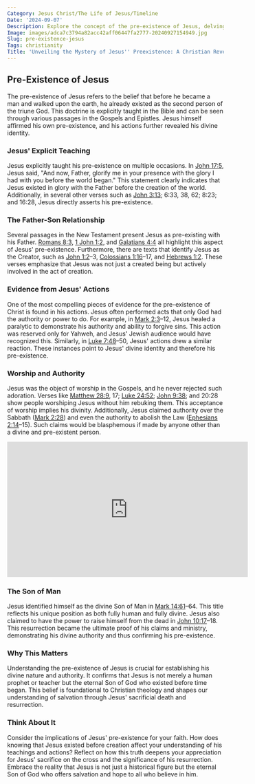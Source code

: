 ```yaml
---
Category: Jesus Christ/The Life of Jesus/Timeline
Date: '2024-09-07'
Description: Explore the concept of the pre-existence of Jesus, delving into theological perspectives on His existence before His earthly life. Discover the significance and implications of this belief in Christian faith.
Image: images/adca7c3794a82acc42aff06447fa2777-20240927154949.jpg
Slug: pre-existence-jesus
Tags: christianity
Title: 'Unveiling the Mystery of Jesus'' Preexistence: A Christian Revelation'
---
```


## Pre-Existence of Jesus

The pre-existence of Jesus refers to the belief that before he became a man and walked upon the earth, he already existed as the second person of the triune God. This doctrine is explicitly taught in the Bible and can be seen through various passages in the Gospels and Epistles. Jesus himself affirmed his own pre-existence, and his actions further revealed his divine identity.

### Jesus' Explicit Teaching

Jesus explicitly taught his pre-existence on multiple occasions. In [John 17:5](https://www.bibleref.com/John/17/John-17-5.html), Jesus said, "And now, Father, glorify me in your presence with the glory I had with you before the world began." This statement clearly indicates that Jesus existed in glory with the Father before the creation of the world. Additionally, in several other verses such as [John 3:13](https://www.bibleref.com/John/3/John-3-13.html); 6:33, 38, 62; 8:23; and 16:28, Jesus directly asserts his pre-existence.

### The Father-Son Relationship

Several passages in the New Testament present Jesus as pre-existing with his Father. [Romans 8:3](https://www.bibleref.com/Romans/8/Romans-8-3.html), [1 John 1:2](https://www.bibleref.com/1-John/1/1-John-1-2.html), and [Galatians 4:4](https://www.bibleref.com/Galatians/4/Galatians-4-4.html) all highlight this aspect of Jesus' pre-existence. Furthermore, there are texts that identify Jesus as the Creator, such as [John 1:2](https://www.bibleref.com/John/1/John-1-2.html)–3, [Colossians 1:16](https://www.bibleref.com/Colossians/1/Colossians-1-16.html)–17, and [Hebrews 1:2](https://www.bibleref.com/Hebrews/1/Hebrews-1-2.html). These verses emphasize that Jesus was not just a created being but actively involved in the act of creation.

### Evidence from Jesus' Actions

One of the most compelling pieces of evidence for the pre-existence of Christ is found in his actions. Jesus often performed acts that only God had the authority or power to do. For example, in [Mark 2:3](https://www.bibleref.com/Mark/2/Mark-2-3.html)–12, Jesus healed a paralytic to demonstrate his authority and ability to forgive sins. This action was reserved only for Yahweh, and Jesus' Jewish audience would have recognized this. Similarly, in [Luke 7:48](https://www.bibleref.com/Luke/7/Luke-7-48.html)–50, Jesus' actions drew a similar reaction. These instances point to Jesus' divine identity and therefore his pre-existence.

### Worship and Authority

Jesus was the object of worship in the Gospels, and he never rejected such adoration. Verses like [Matthew 28:9](https://www.bibleref.com/Matthew/28/Matthew-28-9.html), 17; [Luke 24:52](https://www.bibleref.com/Luke/24/Luke-24-52.html); [John 9:38](https://www.bibleref.com/John/9/John-9-38.html); and 20:28 show people worshiping Jesus without him rebuking them. This acceptance of worship implies his divinity. Additionally, Jesus claimed authority over the Sabbath ([Mark 2:28](https://www.bibleref.com/Mark/2/Mark-2-28.html)) and even the authority to abolish the Law ([Ephesians 2:14](https://www.bibleref.com/Ephesians/2/Ephesians-2-14.html)–15). Such claims would be blasphemous if made by anyone other than a divine and pre-existent person.


<iframe width="560" height="315" src="https://www.youtube.com/embed/3p7Um5RK97Y" frameborder="0" allow="autoplay; encrypted-media" allowfullscreen></iframe>


### The Son of Man

Jesus identified himself as the divine Son of Man in [Mark 14:61](https://www.bibleref.com/Mark/14/Mark-14-61.html)–64. This title reflects his unique position as both fully human and fully divine. Jesus also claimed to have the power to raise himself from the dead in [John 10:17](https://www.bibleref.com/John/10/John-10-17.html)–18. This resurrection became the ultimate proof of his claims and ministry, demonstrating his divine authority and thus confirming his pre-existence.

### Why This Matters

Understanding the pre-existence of Jesus is crucial for establishing his divine nature and authority. It confirms that Jesus is not merely a human prophet or teacher but the eternal Son of God who existed before time began. This belief is foundational to Christian theology and shapes our understanding of salvation through Jesus' sacrificial death and resurrection.

### Think About It

Consider the implications of Jesus' pre-existence for your faith. How does knowing that Jesus existed before creation affect your understanding of his teachings and actions? Reflect on how this truth deepens your appreciation for Jesus' sacrifice on the cross and the significance of his resurrection. Embrace the reality that Jesus is not just a historical figure but the eternal Son of God who offers salvation and hope to all who believe in him.